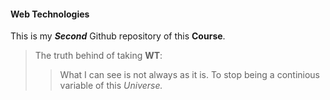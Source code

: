 #### Web Technologies

This is my ***Second*** Github repository of this **Course**.

>The truth behind of taking **WT**:
>
>>What I can see is not always as it is.
>>To stop being a continious variable of this *Universe.*
